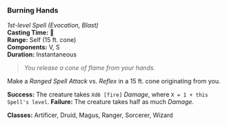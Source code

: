 ### Burning Hands  
*1st-level Spell (Evocation, Blast)*  
**Casting Time:** 🔷  
**Range:** Self (15 ft. cone)  
**Components:** V, S  
**Duration:** Instantaneous  

> *You release a cone of flame from your hands.*

Make a *Ranged Spell Attack* vs. *Reflex* in a 15 ft. cone originating from you.

**Success:** The creature takes `Xd6 [fire]` *Damage*, where `X = 1 + this Spell's level`.
**Failure:** The creature takes half as much *Damage*.

**Classes:** Artificer, Druid, Magus, Ranger, Sorcerer, Wizard
